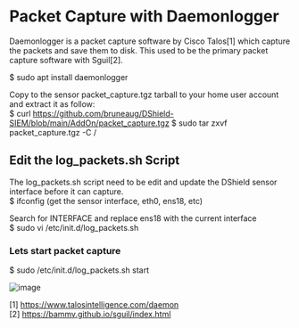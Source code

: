 # Packet Capture with Daemonlogger
Daemonlogger is a packet capture software by Cisco Talos[1] which capture the packets and save them to disk. This used to be the primary packet capture software with Sguil[2].

$ sudo apt install daemonlogger

Copy to the sensor packet_capture.tgz tarball to your home user account and extract it as follow:<br>
$ curl https://github.com/bruneaug/DShield-SIEM/blob/main/AddOn/packet_capture.tgz
$ sudo tar zxvf packet_capture.tgz -C /

## Edit the log_packets.sh Script
The log_packets.sh script need to be edit and update the DShield sensor interface before it can capture.<br>
$ ifconfig (get the sensor interface, eth0, ens18, etc)<br>

Search for INTERFACE and replace ens18 with the current interface<br>
$ sudo vi /etc/init.d/log_packets.sh<br>

### Lets start packet capture
$ sudo /etc/init.d/log_packets.sh start<br>

![image](https://github.com/bruneaug/DShield-SIEM/assets/48228401/b4479f06-2848-4334-93eb-b9d8bcb0824f)

[1] https://www.talosintelligence.com/daemon<br>
[2] https://bammv.github.io/sguil/index.html
